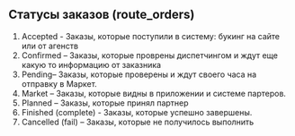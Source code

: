 ## Статусы заказов (route_orders)

1. Accepted - Заказы, которые поступили в систему: букинг на сайте или от
агенств
2. Confirmed – Заказы, которые проврены диспетчингом и ждут еще какую то
информацию от заказника
3. Pending– Заказы, которые проверены и ждут своего часа на отправку в Маркет.
4. Market – Заказы, которые видны в приложении и системе партеров.
5. Planned – Заказы, которые принял партнер
6. Finished (complete) - Заказы, которые успешно завершены.
7. Cancelled (fail) – Заказы, которые не получилось выполнить
